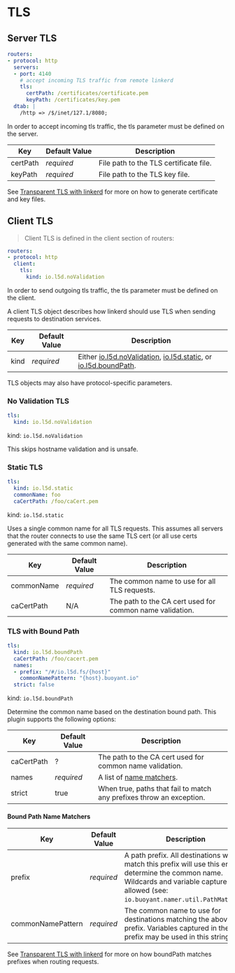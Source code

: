# TLS

## Server TLS

```yaml
routers:
- protocol: http
  servers:
  - port: 4140
    # accept incoming TLS traffic from remote linkerd
    tls:
      certPath: /certificates/certificate.pem
      keyPath: /certificates/key.pem
  dtab: |
    /http => /$/inet/127.1/8080;
```

In order to accept incoming tls traffic, the tls parameter must be defined on
the server.

Key | Default Value | Description
--- | ------------- | -----------
certPath | _required_ | File path to the TLS certificate file.
keyPath | _required_ | File path to the TLS key file.

See [Transparent TLS with linkerd](https://blog.buoyant.io/2016/03/24/transparent-tls-with-linkerd/) for more on how to generate certificate
and key files.

## Client TLS

>Client TLS is defined in the client section of routers:

```yaml
routers:
- protocol: http
  client:
    tls:
      kind: io.l5d.noValidation
```

In order to send outgoing tls traffic, the tls parameter must be defined on
the client.

A client TLS object describes how linkerd should use TLS when sending requests
to destination services.

Key | Default Value | Description
--- | ------------- | -----------
kind | _required_ | Either [io.l5d.noValidation](#no-validation-tls), [io.l5d.static](#static-tls), or [io.l5d.boundPath](#tls-with-bound-path).

<aside class="notice">
TLS objects may also have protocol-specific parameters.
</aside>

### No Validation TLS

```yaml
tls:
  kind: io.l5d.noValidation
```

kind: `io.l5d.noValidation`

<aside class="warning">This skips hostname validation and is unsafe.</aside>

### Static TLS

```yaml
tls:
  kind: io.l5d.static
  commonName: foo
  caCertPath: /foo/caCert.pem
```

kind: `io.l5d.static`

Uses a single common name for all TLS requests.  This assumes all servers
that the router connects to use the same TLS cert (or all use certs
generated with the same common name).

Key | Default Value | Description
--- | ------------- | -----------
commonName | _required_ | The common name to use for all TLS requests.
caCertPath | N/A | The path to the CA cert used for common name validation.

### TLS with Bound Path

```yaml
tls:
  kind: io.l5d.boundPath
  caCertPath: /foo/cacert.pem
  names:
  - prefix: "/#/io.l5d.fs/{host}"
    commonNamePattern: "{host}.buoyant.io"
  strict: false
```

kind: `io.l5d.boundPath`

Determine the common name based on the destination bound path.  This plugin
supports the following options:

Key | Default Value | Description
--- | ------------- | -----------
caCertPath | ? | The path to the CA cert used for common name validation.
names | _required_ | A list of [name matchers](#bound-path-name-matchers).
strict | true | When true, paths that fail to match any prefixes throw an exception.

#### Bound Path Name Matchers

Key | Default Value | Description
--- | ------------- | -----------
prefix | _required_ | A path prefix.  All destinations which match this prefix will use this entry to determine the common name.  Wildcards and variable capture are allowed (see: `io.buoyant.namer.util.PathMatcher`).
commonNamePattern | _required_ | The common name to use for destinations matching the above prefix.  Variables captured in the prefix may be used in this string.

See [Transparent TLS with linkerd](https://blog.buoyant.io/2016/03/24/transparent-tls-with-linkerd/) for more on how boundPath matches prefixes when routing requests.



